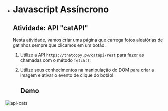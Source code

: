 - # Javascript Assíncrono

  ## Atividade: API "catAPI"

  Nesta atividade, vamos criar uma página que carrega fotos aleatórias de gatinhos sempre que clicamos em um botão.

  1. Utilize a API `https://thatcopy.pw/catapi/rest` para fazer as chamadas com o método `fetch()`;
  
  2. Utilize seus conhecimentos na manipulação do DOM para criar a imagem e ativar o evento de clique do botão!
  
     ## Demo

![api-cats](https://user-images.githubusercontent.com/54116971/168339217-b158ad20-8ad0-460a-9151-523ec226561f.gif)

